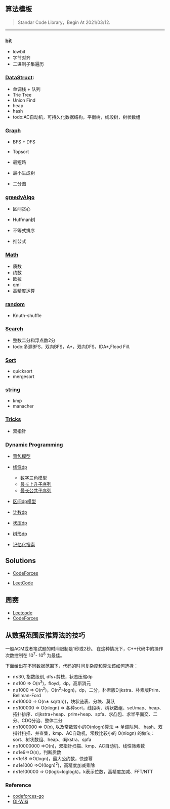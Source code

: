 ## 算法模板

> Standar Code Library，Begin At 2021/03/12.

---

### [bit](SCL/Bit/)

+ lowbit
+ 字节对齐
+ 二进制子集遍历

### [DataStruct](SCL/Datastruct/):

+ 单调栈 + 队列
+ Trie Tree
+ Union Find
+ heap
+ hash
+ todo:AC自动机，可持久化数据结构，平衡树，线段树，树状数组

### [Graph](SCL/Graph/)

+ BFS + DFS

+ Topsort

+ 最短路

+ 最小生成树

+ 二分图

### [greedyAlgo](SCL/greedyAlgorithm/)

+ 区间贪心

+ Huffman树

+ 不等式排序

+ 推公式

### [Math](SCL/Math/)

+ 质数
+ 约数
+ 欧拉
+ qmi
+ 高精度运算

### [random](SCL/Random/)

+ Knuth-shuffle

### [Search](SCL/Search/)

+ 整数二分和浮点数2分
+ todo:多源BFS，双向BFS，A*，双向DFS，IDA\*,Flood Fill.

### [Sort](SCL/Sort/)

+ quicksort
+ mergesort

### [string](SCL/String/)

+ kmp
+ manacher

### [Tricks](SCL/Tricks/)

+ 双指针

### [Dynamic Programming](SCL/DynamicProgramming)

+ [背包模型](SCL/DynamicProgramming/背包问题)
+ [线性dp](SCL/DynamicProgramming)
    + [数字三角模型](SCL/DynamicProgramming)
    + [最长上升子序列](SCL/DynamicProgramming)
    + [最长公共子序列](SCL/DynamicProgramming)
    
+ [区间dp模型](SCL/DynamicProgramming)
+ [计数dp](SCL/DynamicProgramming)
+ [状压dp](SCL/DynamicProgramming)
+ [树形dp](SCL/DynamicProgramming)
+ [记忆化搜索](SCL/DynamicProgramming)

## Solutions

+ [CodeForces](CodeForces/)

+ [LeetCode](Leetcode/)

## 周赛

+ [Leetcode](Competition/Leetcode/)
+ [CodeForces](CodeForces/)

## 从数据范围反推算法的技巧

一般ACM或者笔试题的时间限制是1秒或2秒。
在这种情况下，C++代码中的操作次数控制在 10<sup>7</sup>- 10<sup>8</sup> 为最佳。

下面给出在不同数据范围下，代码的时间复杂度和算法该如何选择：

- n≤30, 指数级别, dfs+剪枝，状态压缩dp
- n≤100 => O(n<sup>3</sup>)，floyd，dp，高斯消元
- n≤1000 => O(n<sup>2</sup>)，O(n<sup>2</sup>>logn)，dp，二分，朴素版Dijkstra、朴素版Prim、Bellman-Ford
- n≤10000 => O(n∗ sqrt(n))，块状链表、分块、莫队
- n≤100000 => O(nlogn) => 各种sort，线段树、树状数组、set/map、heap、拓扑排序、dijkstra+heap、prim+heap、spfa、求凸包、求半平面交、二分、CDQ分治、整体二分
- n≤1000000 => O(n), 以及常数较小的O(nlogn)算法 => 单调队列、 hash、双指针扫描、并查集，kmp、AC自动机，常数比较小的 O(nlogn) 的做法：sort、树状数组、heap、dijkstra、spfa
- n≤10000000 =>O(n)，双指针扫描、kmp、AC自动机、线性筛素数
- n≤1e9=>O(n)，判断质数
- n≤1e18 =>O(logn)，最大公约数，快速幂
- n≤1e1000 =>O((logn)<sup>2</sup>)，高精度加减乘除
- n≤1e100000 => O(logk×loglogk)，k表示位数，高精度加减、FFT/NTT

### Reference

+ [codeforces-go](https://github.com/EndlessCheng/codeforces-go)
+ [OI-Wiki](https://oi-wiki.org/)

